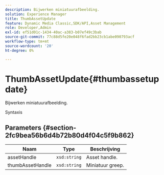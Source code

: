 ```yaml
---
description: Bijwerken miniatuurafbeelding.
solution: Experience Manager
title: ThumbAssetUpdate
feature: Dynamic Media Classic,SDK/API,Asset Management
role: Developer,Admin
exl-id: ef51d01c-1434-40ac-a383-b07ef49c3bab
source-git-commit: 77c88d5fe20e048f6fad2bb23cb1abe090793acf
workflow-type: tm+mt
source-wordcount: '20'
ht-degree: 0%

---
```


# ThumbAssetUpdate{#thumbassetupdate}

Bijwerken miniatuurafbeelding.

Syntaxis

## Parameters {#section-2fc9bea56b6d4b72b80d4f04c5f9b862}

| Naam | Type | Beschrijving |
|---|---|---|
| assetHandle | `xsd:string` | Asset handle. |
| thumbAssetHandle | `xsd:string` | Miniatuur greep. |
